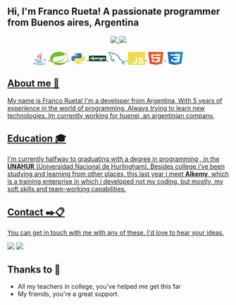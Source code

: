 ## Hi, I'm Franco Rueta! A passionate programmer from  Buenos aires, Argentina 

<div align="center">
  <a href="https://github.com/FrancoRueta">
  <img height="180em" src="https://github-readme-stats.vercel.app/api?username=FrancoRueta&show_icons=true&theme=tokyonight&include_all_commits=true&count_private=true"/>
  <img height="180em" src="https://github-readme-stats.vercel.app/api/top-langs/?username=FrancoRueta&layout=compact&langs_count=7&theme=tokyonight"/>
</div>
<div align="center" style="padding-right: 10%">
  <br>
  <img align="center" alt="Franco-JAVA" height="30" width="40" src="https://github.com/FrancoRueta/FrancoRueta/blob/main/java-original.svg">
  <img align="center" alt="Franco-SPRING" height="30" width="40" src="https://github.com/FrancoRueta/FrancoRueta/blob/main/spring-original.svg">
  <img align="center" alt="Franco-PYTHON" height="30" width="40" src="https://raw.githubusercontent.com/devicons/devicon/master/icons/python/python-original.svg">
  <img align="center" alt="Franco-DJANGO" height="30" width="40" src="https://github.com/FrancoRueta/FrancoRueta/blob/main/django-plain.svg">
  <img align="center" alt="Rafa-Csharp" height="30" width="40" src="https://github.com/FrancoRueta/FrancoRueta/blob/main/mysql-original_parablanco.svg">
  <img align="center" alt="Rafa-Js" height="30" width="40" src="https://raw.githubusercontent.com/devicons/devicon/master/icons/javascript/javascript-plain.svg">
  <img align="center" alt="Rafa-HTML" height="30" width="40" src="https://raw.githubusercontent.com/devicons/devicon/master/icons/html5/html5-original.svg">
  <img align="center" alt="Rafa-CSS" height="30" width="40" src="https://raw.githubusercontent.com/devicons/devicon/master/icons/css3/css3-original.svg">
</div>
 
 
 ## About me 🚀

My name is Franco Rueta! I'm a developer from Argentina, With 5 years of experience in the world of programming. 
Always trying to learn new technologies. Im currently working for huenei, an argentinian company.
 
 ## Education 🎓

I'm currently halfway to graduating with a degree in programming , in the **UNAHUR** (Universidad Nacional de Hurlingham). Besides college i've been studying and learning from other places, this last year i meet **Alkemy**, which is a training enterprise in which i developed not my coding,
but mostly, my soft skills and team-working capabilities.
 
 ## Contact ✒️📋

You can get in touch with me with any of these. I'd love to hear your ideas.

<a href = "mailto:ruetafranco@gmail.com?subject=Github%20mail%20request"><img src="https://img.shields.io/badge/-Gmail-%23333?style=for-the-badge&logo=gmail&logoColor=white" target="_blank"></a>
<a href="https://www.linkedin.com/in/rueta-franco/" target="_blank"><img src="https://img.shields.io/badge/-LinkedIn-%230077B5?style=for-the-badge&logo=linkedin logoColor=white" target="_blank"></a>
 
 
 ## Thanks to 🎁

* All my teachers in  college, you've helped me get this far
* My friends, you're a great support.
